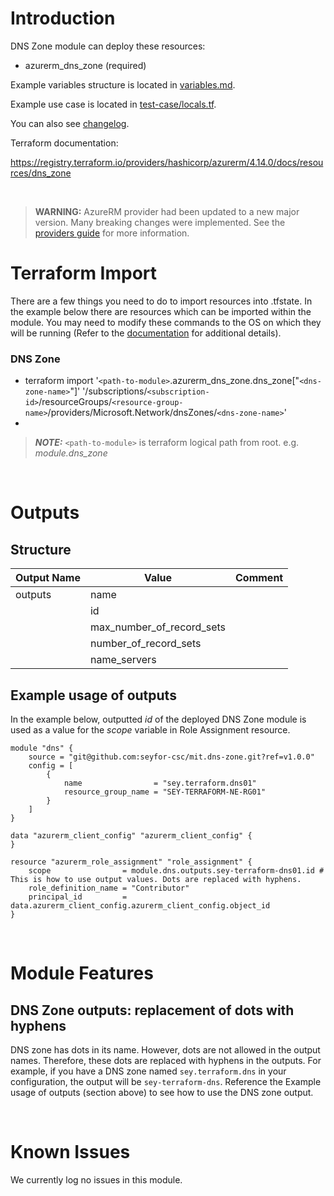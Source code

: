 # Introduction
DNS Zone module can deploy these resources:
* azurerm_dns_zone (required)

Example variables structure is located in [variables.md](variables.md).

Example use case is located in [test-case/locals.tf](test-case/locals.tf).

You can also see [changelog](CHANGELOG.md).

Terraform documentation:

https://registry.terraform.io/providers/hashicorp/azurerm/4.14.0/docs/resources/dns_zone

&nbsp;

> **WARNING:** AzureRM provider had been updated to a new major version. Many breaking changes were implemented. See the [providers guide](https://registry.terraform.io/providers/hashicorp/azurerm/latest/docs/guides/4.0-upgrade-guide) for more information.

# Terraform Import
There are a few things you need to do to import resources into .tfstate. In the example below there are resources which can be imported within the module. You may need to modify these commands to the OS on which they will be running (Refer to the [documentation](https://developer.hashicorp.com/terraform/cli/commands/import#example-import-into-resource-configured-with-for_each) for additional details).
### DNS Zone
* terraform import '`<path-to-module>`.azurerm_dns_zone.dns_zone["`<dns-zone-name>`"]' '/subscriptions/`<subscription-id>`/resourceGroups/`<resource-group-name>`/providers/Microsoft.Network/dnsZones/`<dns-zone-name>`'
* 
 > **_NOTE:_** `<path-to-module>` is terraform logical path from root. e.g. _module.dns\_zone_

&nbsp;

# Outputs
## Structure

| Output Name | Value                     | Comment |
| ----------- | ------------------------- | ------- |
| outputs     | name                      |         |
|             | id                        |         |
|             | max_number_of_record_sets |         |
|             | number_of_record_sets     |         |
|             | name_servers              |         |

## Example usage of outputs
In the example below, outputted _id_ of the deployed DNS Zone module is used as a value for the _scope_ variable in Role Assignment resource.
```
module "dns" {
    source = "git@github.com:seyfor-csc/mit.dns-zone.git?ref=v1.0.0"
    config = [
        {
            name                = "sey.terraform.dns01"
            resource_group_name = "SEY-TERRAFORM-NE-RG01"
        }
    ]
}

data "azurerm_client_config" "azurerm_client_config" {
}

resource "azurerm_role_assignment" "role_assignment" {
    scope                = module.dns.outputs.sey-terraform-dns01.id # This is how to use output values. Dots are replaced with hyphens.
    role_definition_name = "Contributor"
    principal_id         = data.azurerm_client_config.azurerm_client_config.object_id
}
```

&nbsp;

# Module Features
## DNS Zone outputs: replacement of dots with hyphens
DNS zone has dots in its name. However, dots are not allowed in the output names. Therefore, these dots are replaced with hyphens in the outputs. For example, if you have a DNS zone named `sey.terraform.dns` in your configuration, the output will be `sey-terraform-dns`. Reference the Example usage of outputs (section above) to see how to use the DNS zone output.

&nbsp;

# Known Issues
We currently log no issues in this module.